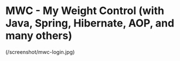 # MWC - My Weight Control (with Java, Spring, Hibernate, AOP, and many others)


(/screenshot/mwc-login.jpg)
